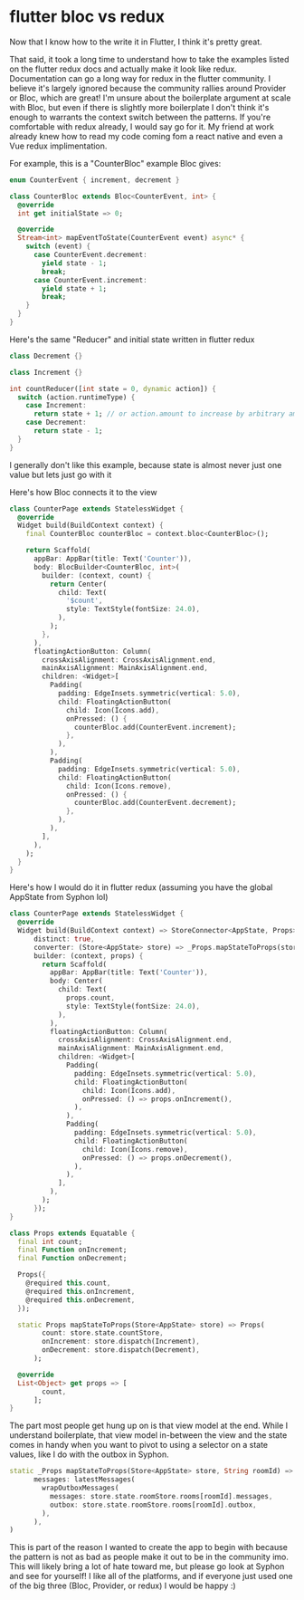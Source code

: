 # flutter bloc vs redux


Now that I know how to the write it in Flutter, I think it's pretty great.

That said, it took a long time to understand how to take the examples listed on the flutter redux docs and actually make it look like redux. Documentation can go a long way for redux in the flutter community. I believe it's largely ignored because the community rallies around Provider or Bloc, which are great! I'm unsure about the boilerplate argument at scale with Bloc, but even if there is slightly more boilerplate I don't think it's enough to warrants the context switch between the patterns. If you're comfortable with redux already, I would say go for it. My friend at work already knew how to read my code coming fom a react native and even a Vue redux implimentation.

For example, this is a "CounterBloc" example Bloc gives:
```dart
enum CounterEvent { increment, decrement }

class CounterBloc extends Bloc<CounterEvent, int> {
  @override
  int get initialState => 0;

  @override
  Stream<int> mapEventToState(CounterEvent event) async* {
    switch (event) {
      case CounterEvent.decrement:
        yield state - 1;
        break;
      case CounterEvent.increment:
        yield state + 1;
        break;
    }
  }
}
```

Here's the same "Reducer" and initial state written in flutter redux


```dart
class Decrement {}

class Increment {}

int countReducer([int state = 0, dynamic action]) {
  switch (action.runtimeType) {
    case Increment:
      return state + 1; // or action.amount to increase by arbitrary amounts
    case Decrement:
      return state - 1;
  }
}
```

I generally don't like this example, because state is almost never just one value but lets just go with it

Here's how Bloc connects it to the view

```dart
class CounterPage extends StatelessWidget {
  @override
  Widget build(BuildContext context) {
    final CounterBloc counterBloc = context.bloc<CounterBloc>();

    return Scaffold(
      appBar: AppBar(title: Text('Counter')),
      body: BlocBuilder<CounterBloc, int>(
        builder: (context, count) {
          return Center(
            child: Text(
              '$count',
              style: TextStyle(fontSize: 24.0),
            ),
          );
        },
      ),
      floatingActionButton: Column(
        crossAxisAlignment: CrossAxisAlignment.end,
        mainAxisAlignment: MainAxisAlignment.end,
        children: <Widget>[
          Padding(
            padding: EdgeInsets.symmetric(vertical: 5.0),
            child: FloatingActionButton(
              child: Icon(Icons.add),
              onPressed: () {
                counterBloc.add(CounterEvent.increment);
              },
            ),
          ),
          Padding(
            padding: EdgeInsets.symmetric(vertical: 5.0),
            child: FloatingActionButton(
              child: Icon(Icons.remove),
              onPressed: () {
                counterBloc.add(CounterEvent.decrement);
              },
            ),
          ),
        ],
      ),
    );
  }
}
```

Here's how I would do it in flutter redux (assuming you have the global AppState from Syphon lol)

```dart
class CounterPage extends StatelessWidget {
  @override
  Widget build(BuildContext context) => StoreConnector<AppState, Props>(
      distinct: true,
      converter: (Store<AppState> store) => _Props.mapStateToProps(store),
      builder: (context, props) {
        return Scaffold(
          appBar: AppBar(title: Text('Counter')),
          body: Center(
            child: Text(
              props.count,
              style: TextStyle(fontSize: 24.0),
            ),
          ),
          floatingActionButton: Column(
            crossAxisAlignment: CrossAxisAlignment.end,
            mainAxisAlignment: MainAxisAlignment.end,
            children: <Widget>[
              Padding(
                padding: EdgeInsets.symmetric(vertical: 5.0),
                child: FloatingActionButton(
                  child: Icon(Icons.add),
                  onPressed: () => props.onIncrement(),
                ),
              ),
              Padding(
                padding: EdgeInsets.symmetric(vertical: 5.0),
                child: FloatingActionButton(
                  child: Icon(Icons.remove),
                  onPressed: () => props.onDecrement(),
                ),
              ),
            ],
          ),
        );
      });
}

class Props extends Equatable {
  final int count;
  final Function onIncrement;
  final Function onDecrement;

  Props({
    @required this.count,
    @required this.onIncrement,
    @required this.onDecrement,
  });

  static Props mapStateToProps(Store<AppState> store) => Props(
        count: store.state.countStore,
        onIncrement: store.dispatch(Increment),
        onDecrement: store.dispatch(Decrement),
      );

  @override
  List<Object> get props => [
        count,
      ];
}
```

The part most people get hung up on is that view model at the end. While I understand boilerplate, that view model in-between the view and the state comes in handy when you want to pivot to using a selector on a state values, like I do with the outbox in Syphon.

``` dart
static _Props mapStateToProps(Store<AppState> store, String roomId) => _Props( 
      messages: latestMessages(
        wrapOutboxMessages(
          messages: store.state.roomStore.rooms[roomId].messages,
          outbox: store.state.roomStore.rooms[roomId].outbox,
        ),
      ),
)
```

This is part of the reason I wanted to create the app to begin with because the pattern is not as bad as people make it out to be in the community imo. This will likely bring a lot of hate toward me, but please go look at Syphon and see for yourself! I like all of the platforms, and if everyone just used one of the big three (Bloc, Provider, or redux) I would be happy :)

